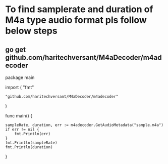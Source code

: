 # To find samplerate and duration of M4a type audio format pls follow below steps

## go get github.com/haritechversant/M4aDecoder/m4adecoder

package main

import (
	"fmt"

	"github.com/haritechversant/M4aDecoder/m4adecoder"
)

func main() {

	sampleRate, duration, err := m4adecoder.GetAudioMetadata("sample.m4a")
	if err != nil {
		fmt.Println(err)
	}
	fmt.Println(sampleRate)
	fmt.Println(duration)

}
